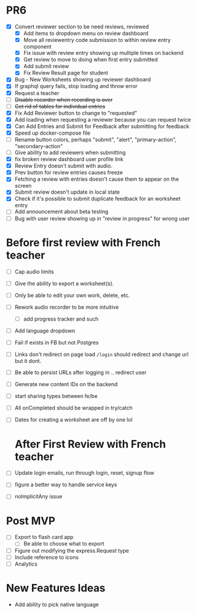 # PR6

- [x] Convert reviewer section to be need reviews, reviewed
    - [x] Add items to dropdown menu on review dashboard
    - [x] Move all reviewentry code submission to within review entry component
    - [x] Fix issue with review entry showing up multiple times on backend
    - [x] Get review to move to doing when first entry submitted
    - [x] Add submit review
    - [x] Fix Review Result page for student
- [x] Bug - New Worksheets showing up reviewer dashboard
- [x] If graphql query fails, stop loading and throw error
- [x] Request a teacher
- [ ] ~~Disable recorder when recording is over~~
- [ ] ~~Get rid of tables for individual entries~~
- [x] Fix Add Reviewer button to change to "requested"
- [x] Add loading when requesting a reviewer because you can request twice
- [x] Can Add Entries and Submit for Feedback after submitting for feedback
- [x] Speed up docker-compose file
- [ ] Rename button colors, perhaps "submit", "alert", "primary-action", "secondary-action"
- [ ] Give ability to add reviewers when submitting
- [x] fix broken review dashboard user profile link
- [x] Review Entry doesn't submit with audio. 
- [x] Prev button for review entries causes freeze
- [x] Fetching a review with entries doesn't cause them to appear on the screen
- [x] Submit review doesn't update in local state
- [x] Check if it's possible to submit duplicate feedback for an worksheet entry
- [ ] Add announcement about beta testing
- [ ] Bug with user review showing up in "review in progress" for wrong user
# Before first review with French teacher
- [ ] Cap audio limits
- [ ] Give the ability to export a worksheet(s).
- [ ] Only be able to edit your own work, delete, etc.
- [ ] Rework audio recorder to be more intuitive
    - [ ] add progress tracker and such
- [ ] Add language dropdown
- [ ] Fail if exists in FB but not Postgres
- [ ] Links don't redirect on page load `/login` should redirect and change url but it dont.
- [ ] Be able to persist URLs after logging in .. redirect user
- [ ] Generate new content IDs on the backend
- [ ] start sharing types between fe/be
- [ ] All onCompleted should be wrapped in try/catch
- [ ] Dates for creating a worksheet are off by one lol
  # After First Review with French teacher

- [ ] Update login emails, run through login, reset, signup flow
- [ ] figure a better way to handle service keys
- [ ] noImplicitAny issue
# Post MVP
- [ ] Export to flash card app
    - [ ] Be able to choose what to export
- [ ] Figure out modifying the express.Request type
- [ ] Include reference to icons
- [ ] Analytics
# New Features Ideas

- Add ability to pick native language

